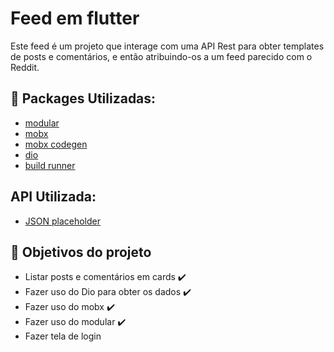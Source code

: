 # Feed em flutter

Este feed é um projeto que interage com uma API Rest para obter templates de posts e comentários, e então atribuindo-os a um feed parecido com o Reddit.

## :toolbox: Packages Utilizadas:
 - [modular](https://pub.dev/packages/flutter_modular)
 - [mobx](https://pub.dev/packages/flutter_mobx)
 - [mobx codegen](https://pub.dev/packages/mobx_codegen)
 - [dio](https://pub.dev/packages/dio)
 - [build runner](https://pub.dev/packages/build_runner)
## API Utilizada:
 - [JSON placeholder](https://jsonplaceholder.typicode.com/)
 
## :pushpin: Objetivos do projeto
 - Listar posts e comentários em cards :heavy_check_mark:
 - Fazer uso do Dio para obter os dados :heavy_check_mark:
 - Fazer uso do mobx :heavy_check_mark:
 - Fazer uso do modular :heavy_check_mark:
 - Fazer tela de login 

